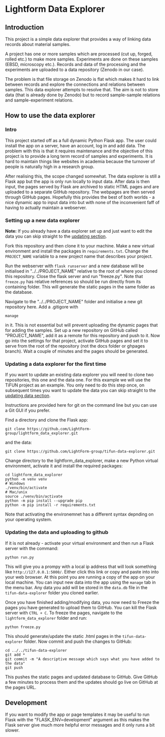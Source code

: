 # Lightform Data Explorer

## Introduction

This project is a simple data explorer that provides a way of linking data records about material samples.

A project has one or more samples which are processed (cut up, forged, rolled etc.) to make more samples.
Experiments are done on these samples (EBSD, microscopy etc.).
Records and data of the processing and the experiments are uploaded to a data repository (Zenodo in our case).

The problem is that file storage on Zenodo is flat which makes it hard to link between records and explore the 
connections and relations between samples. This data explorer attempts to resolve that. The aim is not to
store data (that is already done by Zenodo) but to record sample-sample relations and sample-experiment 
relations.

## How to use the data explorer

### Intro

This project started off as a full dynamic Python Flask app. The user could install the app on a server, 
have an account, log in and add data. The problem with this is that it requires maintenance and the objective 
of this project is to provide a long term record of samples and experiments. It is hard to maintain things
like websites in academia because the turnover of people is naturally high in a research group.

After realising this, the scope changed somewhat. The data explorer is still a Flask app but the app is only 
run locally to input data. After data is then input, the pages served by Flask are archived to static HTML
pages and are uploaded to a separate GitHub repository. The webpages are then served through GitHub pages.
Hopefully this provides the best of both worlds - a nice dynamic app to input data into but with none of the 
inconvenient faff of having to actually maintain a webserver.

### Setting up a new data explorer

**Note:** If you already have a data explorer set up and just want to edit the data you can skip straight 
to the [updating section](#updating-a-data-explorer-for-the-first-time).

Fork this repository and then clone it to your machine. Make a new virtual environment and install the 
packages in `requirements.txt`. Change the `PROJECT_NAME` variable to a new project name that describes 
your project.

Run the webserver with `flask runserver` and a new database will be initialised in "../../PROJECT_NAME"
relative to the root of where you cloned this repository. Close the flask server and run "freeze.py". Note 
that `freeze.py` has relative references so should be run directly from its containing folder. This will 
generate the static pages in the same folder as the database.

Navigate to the "../../PROJECT_NAME" folder and initialise a new git repository here. Add a .gitigore with

```manage```

in it. This is not essential but will prevent uploading the dynamic pages that for adding the samples.
Set up a new repository on GitHub called "PROJECT_NAME", add it as a remote for this repository and push
to it. Now go into the settings for that project, activate GitHub pages and set it to serve from the 
root of the repository (not the docs folder or ghpages branch). Wait a couple of minutes and the pages 
should be generated.

### Updating a data explorer for the first time

If you want to update an existing data explorer you will need to clone two repositories, this one and the
data one. For this example we will use the TiFUN project as an example. You only need to do this step once,
on subsequent times you want to update the data you can skip straight to the 
[updating data section](#updating-the-data-and-uploading-to-github).

Instructions are provided here for git on the command line but you can use a Git GUI if you prefer.

Find a directory and clone the Flask app:
```
git clone https://github.com/LightForm-group/lightform_data_explorer.git
```
and the data:
```
git clone https://github.com/LightForm-group/tifun-data-explorer.git
```

Change directory to the lightform_data_explorer, make a new Python virtual environment, activate it and install the 
required packages:

```
cd lightform_data_explorer
python -m venv venv
# Windows
./venv/bin/activate
# Mac/unix
source ./venv/bin/activate
python -m pip install --upgrade pip
python -m pip install -r requirements.txt
```

Note that activating the environemnet has a different syntax depnding on your operating system.

### Updating the data and uploading to github

If it is not already - activate your virtual environment and then run a Flask server with the command:

```
python run.py
```

This will give you a prompy with a local ip address that will look something like `http://127.0.0.1:5000/`. 
Either click this link or copy and paste into into your web browser. 
At this point you are running a copy of the app on your local machine. You can input new data into the app using 
the `manage` tab in the menu bar. Any data you add will be stored in the `data.db` file in the `tifun-data-explorer` 
folder you cloned earlier.

Once you have finished adding/modifying data, you now need to Freeze the pages you have generated to upload them to 
GitHub. You can kill the Flask server with `CTRL + C`. To freeze the pages, navigate to the `lightform_data_explorer` 
folder and run:

```
python freeze.py
```

This should generate/update the static .html pages in the `tifun-data-explorer` folder. Now commit and push 
the changes to GitHub:

```
cd ../../tifun-data-explorer
git add *
git commit -m "A descriptive message which says what you have added to the data"
git push
```

This pushes the static pages and updated database to GitHub. Give GitHub a few minutes to process them and
the updates should go live on GitHub at the pages URL.

## Development

If you want to modify the app or page templates it may be useful to run Flask with the 
"FLASK_ENV=development" argument as this makes the Flask server give much more helpful error messages and
it only runs a bit slower.
